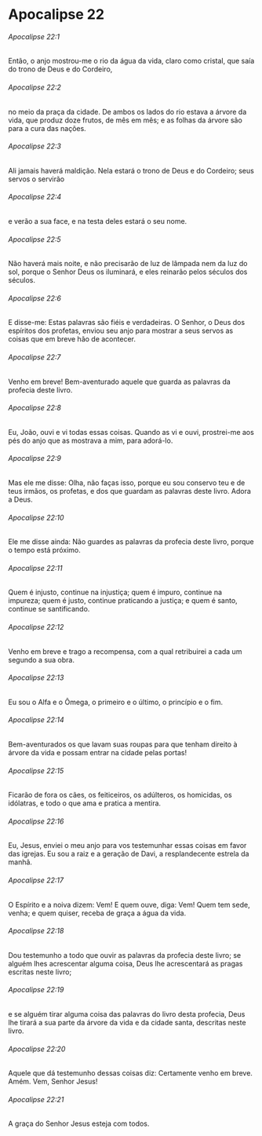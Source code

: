 # Apocalipse 22

###### Apocalipse 22:1

Então, o anjo mostrou-me o rio da água da vida, claro como cristal, que saía do trono de Deus e do Cordeiro,

###### Apocalipse 22:2

no meio da praça da cidade. De ambos os lados do rio estava a árvore da vida, que produz doze frutos, de mês em mês; e as folhas da árvore são para a cura das nações.

###### Apocalipse 22:3

Ali jamais haverá maldição. Nela estará o trono de Deus e do Cordeiro; seus servos o servirão

###### Apocalipse 22:4

e verão a sua face, e na testa deles estará o seu nome.

###### Apocalipse 22:5

Não haverá mais noite, e não precisarão de luz de lâmpada nem da luz do sol, porque o Senhor Deus os iluminará, e eles reinarão pelos séculos dos séculos.

###### Apocalipse 22:6

E disse-me: Estas palavras são fiéis e verdadeiras. O Senhor, o Deus dos espíritos dos profetas, enviou seu anjo para mostrar a seus servos as coisas que em breve hão de acontecer.

###### Apocalipse 22:7

Venho em breve! Bem-aventurado aquele que guarda as palavras da profecia deste livro.

###### Apocalipse 22:8

Eu, João, ouvi e vi todas essas coisas. Quando as vi e ouvi, prostrei-me aos pés do anjo que as mostrava a mim, para adorá-lo.

###### Apocalipse 22:9

Mas ele me disse: Olha, não faças isso, porque eu sou conservo teu e de teus irmãos, os profetas, e dos que guardam as palavras deste livro. Adora a Deus.

###### Apocalipse 22:10

Ele me disse ainda: Não guardes as palavras da profecia deste livro, porque o tempo está próximo.

###### Apocalipse 22:11

Quem é injusto, continue na injustiça; quem é impuro, continue na impureza; quem é justo, continue praticando a justiça; e quem é santo, continue se santificando.

###### Apocalipse 22:12

Venho em breve e trago a recompensa, com a qual retribuirei a cada um segundo a sua obra.

###### Apocalipse 22:13

Eu sou o Alfa e o Ômega, o primeiro e o último, o princípio e o fim.

###### Apocalipse 22:14

Bem-aventurados os que lavam suas roupas para que tenham direito à árvore da vida e possam entrar na cidade pelas portas!

###### Apocalipse 22:15

Ficarão de fora os cães, os feiticeiros, os adúlteros, os homicidas, os idólatras, e todo o que ama e pratica a mentira.

###### Apocalipse 22:16

Eu, Jesus, enviei o meu anjo para vos testemunhar essas coisas em favor das igrejas. Eu sou a raiz e a geração de Davi, a resplandecente estrela da manhã.

###### Apocalipse 22:17

O Espírito e a noiva dizem: Vem! E quem ouve, diga: Vem! Quem tem sede, venha; e quem quiser, receba de graça a água da vida.

###### Apocalipse 22:18

Dou testemunho a todo que ouvir as palavras da profecia deste livro; se alguém lhes acrescentar alguma coisa, Deus lhe acrescentará as pragas escritas neste livro;

###### Apocalipse 22:19

e se alguém tirar alguma coisa das palavras do livro desta profecia, Deus lhe tirará a sua parte da árvore da vida e da cidade santa, descritas neste livro.

###### Apocalipse 22:20

Aquele que dá testemunho dessas coisas diz: Certamente venho em breve. Amém. Vem, Senhor Jesus!

###### Apocalipse 22:21

A graça do Senhor Jesus esteja com todos.

